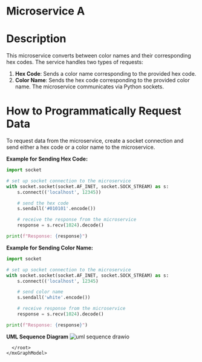 # Microservice A

# Description
This microservice converts between color names and their corresponding hex codes. The service handles two types of requests:
1. **Hex Code**: Sends a color name corresponding to the provided hex code.
2. **Color Name**: Sends the hex code corresponding to the provided color name.
The microservice communicates via Python sockets.

# How to Programmatically Request Data
To request data from the microservice, create a socket connection and send either a hex code or a color name to the microservice. 

**Example for Sending Hex Code:**

```python
import socket

# set up socket connection to the microservice
with socket.socket(socket.AF_INET, socket.SOCK_STREAM) as s:
    s.connect(('localhost', 12345))

    # send the hex code
    s.sendall('#010101'.encode())

    # receive the response from the microservice
    response = s.recv(1024).decode()

print(f"Response: {response}")
```

**Example for Sending Color Name:**

```python
import socket

# set up socket connection to the microservice
with socket.socket(socket.AF_INET, socket.SOCK_STREAM) as s:
    s.connect(('localhost', 12345)

    # send color name
    s.sendall('white'.encode())

    # receive response from the microservice
    response = s.recv(1024).decode()

print(f"Response: {response}")
```

**UML Sequence Diagram**
![uml sequence drawio](https://github.com/user-attachments/assets/5026b723-808c-4c0d-bdd3-fb255aa63904)

      </root>
    </mxGraphModel>
  </diagram>
</mxfile>
